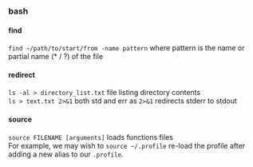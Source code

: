 ### bash  

#### find
`find ~/path/to/start/from -name pattern` where pattern is the name or partial name (* / ?) of the file

#### redirect  
`ls -al > directory_list.txt` file listing directory contents  
`ls > text.txt 2>&1` both std and err as `2>&1` redirects stderr to stdout

#### source  

`source FILENAME [arguments]`  loads functions files  
For example, we may wish to `source ~/.profile`  re-load the profile after adding a new alias to our `.profile`.